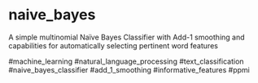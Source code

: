 # naive_bayes
A simple multinomial Naïve Bayes Classifier with Add-1 smoothing and capabilities for automatically selecting pertinent word features

#machine_learning #natural_language_processing #text_classification #naive_bayes_classifier #add_1_smoothing #informative_features #ppmi
